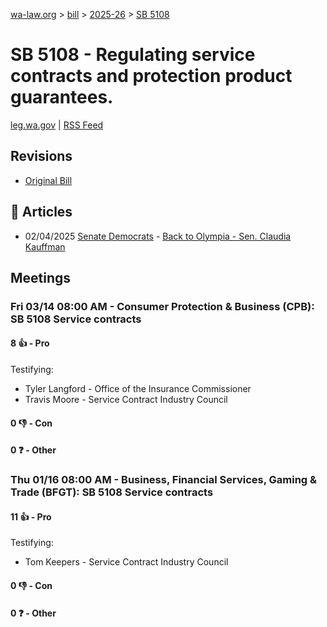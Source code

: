 [wa-law.org](/) > [bill](/bill/) > [2025-26](/bill/2025-26/) > [SB 5108](/bill/2025-26/sb/5108/)

# SB 5108 - Regulating service contracts and protection product guarantees.
[leg.wa.gov](https://app.leg.wa.gov/billsummary?BillNumber=5108&Year=2025&Initiative=false) | [RSS Feed](./rss.xml)

## Revisions
* [Original Bill](1/)

## 📰 Articles
* 02/04/2025 [Senate Democrats](/org/senate_democrats/) - [Back to Olympia - Sen. Claudia Kauffman](https://senatedemocrats.wa.gov/kauffman/2025/02/04/back-to-olympia/#:~:text=SB%205108)

## Meetings
### Fri 03/14 08:00 AM - Consumer Protection & Business (CPB): SB 5108 Service contracts
#### 8 👍 - Pro
Testifying:
* Tyler Langford - Office of the Insurance Commissioner
* Travis Moore - Service Contract Industry Council

#### 0 👎 - Con

#### 0 ❓ - Other

### Thu 01/16 08:00 AM - Business, Financial Services, Gaming & Trade (BFGT): SB 5108 Service contracts
#### 11 👍 - Pro
Testifying:
* Tom Keepers - Service Contract Industry Council

#### 0 👎 - Con

#### 0 ❓ - Other
